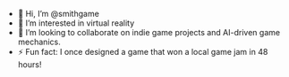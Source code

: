 - 👋 Hi, I’m @smithgame
- 👀 I’m interested in virtual reality
- 💞️ I’m looking to collaborate on indie game projects and AI-driven game mechanics.
- ⚡ Fun fact: I once designed a game that won a local game jam in 48 hours!

<!---
smithgame/smithgame is a ✨ special ✨ repository because its `README.md` (this file) appears on your GitHub profile.
You can click the Preview link to take a look at your changes.
--->
